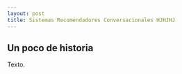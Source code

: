 ```yaml
---
layout: post
title: Sistemas Recomendadores Conversacionales HJHJHJ
---
```


## Un poco de historia

Texto.
